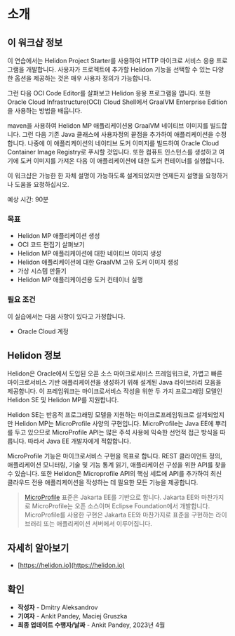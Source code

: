 # 소개

## 이 워크샵 정보

이 연습에서는 Helidon Project Starter를 사용하여 HTTP 마이크로 서비스 응용 프로그램을 개발합니다. 사용자가 프로젝트에 추가할 Helidon 기능을 선택할 수 있는 다양한 옵션을 제공하는 것은 매우 사용자 정의가 가능합니다.

그런 다음 OCI Code Editor를 살펴보고 Helidon 응용 프로그램을 엽니다. 또한 Oracle Cloud Infrastructure(OCI) Cloud Shell에서 GraalVM Enterprise Edition을 사용하는 방법을 배웁니다.

maven을 사용하여 Helidon MP 애플리케이션용 GraalVM 네이티브 이미지를 빌드합니다. 그런 다음 기존 Java 클래스에 사용자정의 끝점을 추가하여 애플리케이션을 수정합니다. 나중에 이 애플리케이션의 네이티브 도커 이미지를 빌드하여 Oracle Cloud Container Image Registry로 푸시할 것입니다. 또한 컴퓨트 인스턴스를 생성하고 여기에 도커 이미지를 가져온 다음 이 애플리케이션에 대한 도커 컨테이너를 실행합니다.

이 워크샵은 가능한 한 자체 설명이 가능하도록 설계되었지만 언제든지 설명을 요청하거나 도움을 요청하십시오.

예상 시간: 90분

### 목표

*   Helidon MP 애플리케이션 생성
*   OCI 코드 편집기 살펴보기
*   Helidon MP 애플리케이션에 대한 네이티브 이미지 생성
*   Helidon 애플리케이션에 대한 GraalVM 고유 도커 이미지 생성
*   가상 시스템 만들기
*   Helidon MP 애플리케이션용 도커 컨테이너 실행

### 필요 조건

이 실습에서는 다음 사항이 있다고 가정합니다.

*   Oracle Cloud 계정

## Helidon 정보

Helidon은 Oracle에서 도입된 오픈 소스 마이크로서비스 프레임워크로, 가볍고 빠른 마이크로서비스 기반 애플리케이션을 생성하기 위해 설계된 Java 라이브러리 모음을 제공합니다. 이 프레임워크는 마이크로서비스 작성을 위한 두 가지 프로그래밍 모델인 Helidon SE 및 Helidon MP를 지원합니다.

Helidon SE는 반응적 프로그래밍 모델을 지원하는 마이크로프레임워크로 설계되었지만 Helidon MP는 MicroProfile 사양의 구현입니다. MicroProfile는 Java EE에 뿌리를 두고 있으므로 MicroProfile API는 많은 주석 사용에 익숙한 선언적 접근 방식을 따릅니다. 따라서 Java EE 개발자에게 적합합니다.

MicroProfile 기능은 마이크로서비스 구현을 목표로 합니다. REST 클라이언트 정의, 애플리케이션 모니터링, 기술 및 기능 통계 읽기, 애플리케이션 구성을 위한 API를 찾을 수 있습니다. 또한 Helidon은 Microprofile API의 핵심 세트에 API를 추가하여 최신 클라우드 전용 애플리케이션을 작성하는 데 필요한 모든 기능을 제공합니다.

> [MicroProfile](https://microprofile.io/) 표준은 Jakarta EE를 기반으로 합니다. Jakarta EE와 마찬가지로 MicroProfile는 오픈 소스이며 Eclipse Foundation에서 개발합니다. MicroProfile를 사용한 구현은 Jakarta EE와 마찬가지로 표준을 구현하는 라이브러리 또는 애플리케이션 서버에서 이루어집니다.

## 자세히 알아보기

*   [https://helidon.io](https://helidon.io)

## 확인

*   **작성자** - Dmitry Aleksandrov
*   **기여자** - Ankit Pandey, Maciej Gruszka
*   **최종 업데이트 수행자/날짜** - Ankit Pandey, 2023년 4월